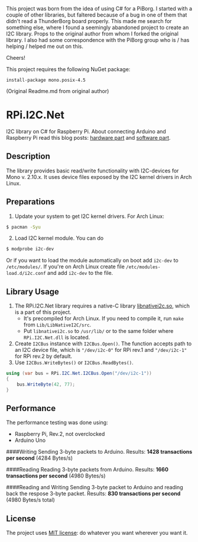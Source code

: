 
This project was born from the idea of using C# for a PiBorg.  I started with a couple of other libraries, but faltered because of a bug in one of them that didn't read a ThunderBorg board properly.  This made me search for something else, where I found a seemingly abandoned project to create an I2C library.  Props to the original author from whom I forked the original library.  I also had some correspondence with the PiBorg group who is / has helping / helped me out on this.

Cheers!

This project requires the following NuGet package:

```
install-package mono.posix-4.5
```

(Original Readme.md from original author)

RPi.I2C.Net
===========

I2C library on C# for Raspberry Pi. About connecting Arduino and Raspberry Pi read this blog posts: [hardware part](http://blog.mshmelev.com/2013/06/connecting-raspberry-pi-and-arduino.html) and [software part](http://blog.mshmelev.com/2013/06/connecting-raspberry-pi-and-arduino-software.html).

## Description
The library provides basic read/write functionality with I2C-devices for Mono v. 2.10.x.
It uses device files exposed by the I2C kernel drivers in Arch Linux.

## Preparations
1. Update your system to get I2C kernel drivers. For Arch Linux:
```bash
$ pacman -Syu
```

2. Load I2C kernel module. You can do
```bash
$ modprobe i2c-dev
```
Or if you want to load the module automatically on boot add `i2c-dev` to `/etc/modules/`. If you're on Arch Linux create file `/etc/modules-load.d/i2c.conf` and add `i2c-dev` to the file.

## Library Usage
1. The RPi.I2C.Net library requires a native-C library [libnativei2c.so](https://github.com/mshmelev/RPi.I2C.Net/blob/master/Lib/LibNativeI2C/libnativei2c.so), which is a part of this project.
   * It's precompiled for Arch Linux. If you need to compile it, run `make` from `Lib/LibNativeI2C/src`.
   * Put `libnativei2c.so` to `/usr/lib/` or to the same folder where `RPi.I2C.Net.dll` is located.
2. Create `I2CBus` instance with `I2CBus.Open()`. The function accepts path to an I2C device file, which is `"/dev/i2c-0"` for RPi rev.1 and `"/dev/i2c-1"` for RPi rev.2 by default.
3. Use `I2CBus.WriteBytes()` or `I2CBus.ReadBytes()`.

```C#
using (var bus = RPi.I2C.Net.I2CBus.Open("/dev/i2c-1"))
{
	bus.WriteByte(42, 77);
}
```


## Performance
The performance testing was done using:
* Raspberry Pi, Rev.2, not overclocked
* Arduino Uno

####Writing
Sending 3-byte packets to Arduino.
Results: **1428 transactions per second** (4284 Bytes/s)

####Reading
Reading 3-byte packets from Arduino.
Results: **1660 transactions per second** (4980 Bytes/s)

####Reading and Writing
Sending 3-byte packet to Arduino and reading back the respose 3-byte packet.
Results: **830 transactions per second** (4980 Bytes/s total)

## License
The project uses [MIT license](https://github.com/mshmelev/RPi.I2C.Net/blob/master/license.txt): do whatever you want wherever you want it.

